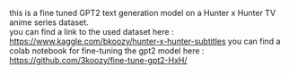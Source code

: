 this is a fine tuned GPT2 text generation model on a Hunter x Hunter TV anime series dataset.\
you can find a link to the used dataset here : https://www.kaggle.com/bkoozy/hunter-x-hunter-subtitles
you can find a colab notebook for fine-tuning the gpt2 model here : https://github.com/3koozy/fine-tune-gpt2-HxH/